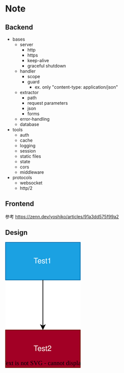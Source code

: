 # Note

## Backend

- bases
  - server
    - http
    - https
    - keep-alive
    - graceful shutdown
  - handler
    - scope
    - guard
      - ex. only "content-type: application/json"
  - extractor
    - path
    - request parameters
    - json
    - forms
  - error-handling
  - database
- tools
  - auth
  - cache
  - logging
  - session
  - static files
  - state
  - cors
  - middleware
- protocols
  - websocket
  - http/2

## Frontend

参考
<https://zenn.dev/yoshiko/articles/91a3dd575f99a2>

## Design

![](./component_design/example.drawio.svg)
